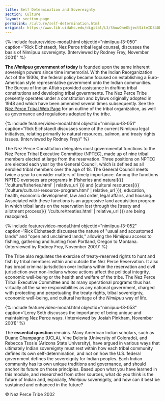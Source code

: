 ```yaml
---
title: Self Determination and Sovereignty
section: Culture
layout: section-page
permalink: /culture/self-determination.html
original: https://www.lib.uidaho.edu/digital/L3/ShowOneObjectSiteID34ObjectID86.html
---
```


{% include feature/video-modal.html objectid="nimiipuu-l3-050" caption="Rick Eichstaedt, Nez Perce tribal legal counsel, discusses the basis of Nimíipuu sovereignty. (Interviewed by Rodney Frey, November 2001)" %}

**The _Nimíipuu_ government of today** is founded upon the same inherent sovereign powers since time immemorial. With the Indian Reorganization Act of the 1930s, the federal policy became focused on establishing a Euro-American style representative government onto the Indian communities. The Bureau of Indian Affairs provided assistance in drafting tribal constitutions and developing tribal governments. The Nez Perce Tribe presently operates under a constitution and bylaws originally adopted in 1948 and which have been amended several times subsequently. See the [Nez Perce Tribal Web Page](http://www.nezperce.org/) for an outline of the tribal organization, as well as governance and regulations adopted by the tribe.

{% include feature/video-modal.html objectid="nimiipuu-l3-051" caption="Rick Eichstaedt discusses some of the current Nimíipuu legal initiatives, relating primarily to natural resources, salmon, and treaty rights issues. (Interviewed by Rodney Frey)" %}

The Nez Perce Constitution delegates most governmental functions to the Nez Perce Tribal Executive Committee (NPTEC), made up of nine tribal members elected at large from the reservation. Three positions on NPTEC are elected each year by the General Council, which is defined as all enrolled tribal members over the age of 18. The General Council meets twice a year to consider matters of timely importance. Among the functions NPTEC oversees are programs in [fisheries and natural]({{ '/culture/fisheries.html' | relative_url }}) and [cultural resources]({{ '/culture/cultural-resource-program.html' | relative_url }}), education, health, economic development, law and order, legal affairs, and housing. Associated with these functions is an aggressive land acquisition program in which tribal lands on the reservation lost through the [treaty and allotment process]{{ '/culture/treaties.html' | relative_url }}) are being reacquired.

{% include feature/video-modal.html objectid="nimiipuu-l3-052" caption='Rick Eichstaedt discusses the nature of "usual and accustomed lands" and "open and unclaimed lands," allowing the Nimíipuu access to fishing, gathering and hunting from Portland, Oregon to Montana. (Interviewed by Rodney Frey, November 2001)' %}

The Tribe also regulates the exercise of treaty-reserved rights to hunt and fish by tribal members within and outside the Nez Perce Reservation. It also has broad criminal jurisdiction over Indians within the reservation and civil jurisdiction over non-Indians whose actions affect the political integrity, economic well-being or the health and welfare of the tribe. The Nez Perce Tribal Executive Committee and its many operational programs thus has virtually all the same responsibilities as any national government, charged with protecting and perpetuating the treaty rights, tribal sovereignty, economic well-being, and cultural heritage of the _Nimíipuu_ way of life.

{% include feature/video-modal.html objectid="nimiipuu-l3-053" caption='Leroy Seth discusses the importance of being unique and maintaining Nez Perce ways. (Interviewed by Josiah Pinkham, November 2001)' %}

The **essential question** remains. Many American Indian scholars, such as Duane Champagne (UCLA), Vine Deloria (University of Colorado), and Rebecca Tsosie (Arizona State University), have argued in various ways that ultimately Indian sovereignty must rest within how each tribal community defines its own self-determination, and not on how the U.S. federal government defines the sovereignty for Indian peoples. Each Indian community has its own unique traditions and governance, and should anchor its future on those principles. Based upon what you have learned in this module, and researched from other sources, what do you think is the future of Indian and, espicially, _Nimíipuu_ sovereignty, and how can it best be sustained and enhanced in the future?

© Nez Perce Tribe 2002
